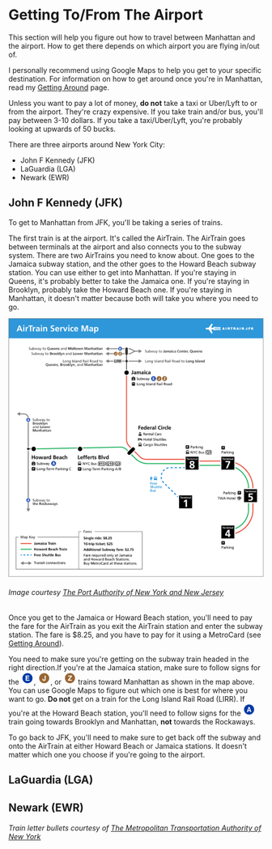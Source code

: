 # Getting To/From The Airport

This section will help you figure out how to travel between Manhattan and the airport. How to get there depends
on which airport you are flying in/out of. 

I personally recommend using Google Maps to help you get to your specific destination. For information on how to
get around once you're in Manhattan, read my [Getting Around](gettingaround.md) page. 

Unless you want to pay a lot of money, **do not** take a taxi or Uber/Lyft to or from the airport. They're crazy expensive.
If you take train and/or bus, you'll pay between 3-10 dollars. If you take a taxi/Uber/Lyft, you're probably looking at upwards
of 50 bucks. 

There are three airports around New York City:

* John F Kennedy (JFK)
* LaGuardia (LGA)
* Newark (EWR)

## John F Kennedy (JFK)

To get to Manhattan from JFK, you'll be taking a series of trains. 

The first train is at the airport. It's called the AirTrain. The AirTrain goes between terminals at the airport
and also connects you to the subway system. There are two AirTrains you need to know about. One goes to the Jamaica 
subway station, and the other goes to the Howard Beach subway station. You can use either to get into Manhattan. If 
you're staying in Queens, it's probably better to take the Jamaica one. If you're staying in Brooklyn, probably take 
the Howard Beach one. If you're staying in Manhattan, it doesn't matter because both will take you where you need to go. 

![AirTrain map](img/jfk-airTrain-graphic.png)

###### Image courtesy [The Port Authority of New York and New Jersey](https://www.panynj.gov/)

Once you get to the Jamaica or Howard Beach station, you'll need to pay the fare for the AirTrain as you exit the AirTrain
station and enter the subway station. The fare is $8.25, and you have to pay for it using a MetroCard (see 
[Getting Around](gettingaround.md)). 

You need to make sure you're getting on the subway train headed in the right direction.If you're at the Jamaica station, 
make sure to follow signs for the ![E train logo](img/e.png), ![J train logo](img/j.png), or ![Z train logo](img/z.png)
trains toward Manhattan as shown in the map above. You can use Google Maps to figure out which one is best for where you
want to go. **Do not** get on a train for the Long Island Rail Road (LIRR). If you're at the Howard Beach station, you'll 
need to follow signs for the ![A train logo](img/a.png) train going towards Brooklyn and Manhattan, **not** towards the 
Rockaways. 

To go back to JFK, you'll need to make sure to get back off the subway and onto the AirTrain at either Howard Beach or Jamaica 
stations. It doesn't matter which one you choose if you're going to the airport.


## LaGuardia (LGA)


## Newark (EWR)


###### Train letter bullets courtesy of [The Metropolitan Transportation Authority of New York](https://new.mta.info)
